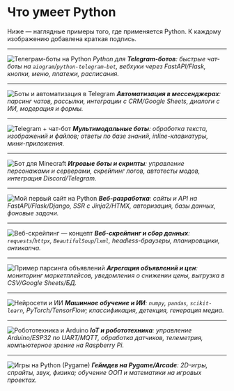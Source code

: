 # Что умеет Python

Ниже — наглядные примеры того, где применяется Python. К каждому изображению добавлена краткая подпись.

---

![Телеграм-боты на Python](images/1Bot.png)
*Python для **Telegram-ботов**: быстрые чат-боты на `aiogram`/`python-telegram-bot`, вебхуки через FastAPI/Flask, кнопки, меню, платежи, расписания.*

---

![Боты и автоматизация в Telegram](images/2bot.png)
***Автоматизация в мессенджерах**: парсинг чатов, рассылки, интеграции с CRM/Google Sheets, диалоги с ИИ, модерация и формы.*

---

![Telegram + чат-бот](images/3bot.png)
***Мультимодальные боты**: обработка текста, изображений и файлов; ответы по базе знаний, inline-клавиатуры, мини-приложения.*

---

![Бот для Minecraft](images/4bot.png)
***Игровые боты и скрипты**: управление персонажами и серверами, скрейпинг логов, автотесты модов, интеграция Discord/Telegram.*

---

![Мой первый сайт на Python](images/4site.png)
***Веб-разработка**: сайты и API на FastAPI/Flask/Django, SSR с Jinja2/HTMX, авторизация, базы данных, фоновые задачи.*

---

![Веб-скрейпинг — концепт](images/5parser.png)
***Веб-скрейпинг и сбор данных**: `requests`/`httpx`, `BeautifulSoup`/`lxml`, headless-браузеры, планировщики, антикапча.*

---

![Пример парсинга объявлений](images/6parser.jpg)
***Агрегация объявлений и цен**: мониторинг маркетплейсов, уведомления о снижении цены, выгрузка в CSV/Google Sheets/БД.*

---

![Нейросети и ИИ](images/7AI.png)
***Машинное обучение и ИИ**: `numpy`, `pandas`, `scikit-learn`, PyTorch/TensorFlow; классификация, детекция, генерация медиа.*

---

![Робототехника и Arduino](images/8Robototehniika.jpg)
***IoT и робототехника**: управление Arduino/ESP32 по UART/MQTT, обработка датчиков, телеметрия, компьютерное зрение на Raspberry Pi.*

---

![Игры на Python (Pygame)](images/9gamedev.png)
***Геймдев на Pygame/Arcade**: 2D-игры, спрайты, звук, физика; обучение ООП и математики на игровых проектах.*
